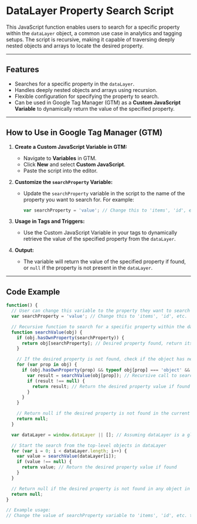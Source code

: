 # DataLayer Property Search Script

This JavaScript function enables users to search for a specific property within the `dataLayer` object, a common use case in analytics and tagging setups. The script is recursive, making it capable of traversing deeply nested objects and arrays to locate the desired property.

---

## Features

- Searches for a specific property in the `dataLayer`.
- Handles deeply nested objects and arrays using recursion.
- Flexible configuration for specifying the property to search.
- Can be used in Google Tag Manager (GTM) as a **Custom JavaScript Variable** to dynamically return the value of the specified property.

---

## How to Use in Google Tag Manager (GTM)

1. **Create a Custom JavaScript Variable in GTM:**
   - Navigate to **Variables** in GTM.
   - Click **New** and select **Custom JavaScript**.
   - Paste the script into the editor.

2. **Customize the `searchProperty` Variable:**
   - Update the `searchProperty` variable in the script to the name of the property you want to search for. For example:
     ```javascript
     var searchProperty = 'value'; // Change this to 'items', 'id', etc.
     ```

3. **Usage in Tags and Triggers:**
   - Use the Custom JavaScript Variable in your tags to dynamically retrieve the value of the specified property from the `dataLayer`.

4. **Output:**
   - The variable will return the value of the specified property if found, or `null` if the property is not present in the `dataLayer`.

---

## Code Example

```javascript
function() {
  // User can change this variable to the property they want to search for
  var searchProperty = 'value'; // Change this to 'items', 'id', etc.

  // Recursive function to search for a specific property within the dataLayer
  function searchValue(obj) {
    if (obj.hasOwnProperty(searchProperty)) {
      return obj[searchProperty]; // Desired property found, return its value
    }

    // If the desired property is not found, check if the object has nested arrays and objects
    for (var prop in obj) {
      if (obj.hasOwnProperty(prop) && typeof obj[prop] === 'object' && obj[prop] !== null) {
        var result = searchValue(obj[prop]); // Recursive call to search inner objects/arrays
        if (result !== null) {
          return result; // Return the desired property value if found in nested object/array
        }
      }
    }

    // Return null if the desired property is not found in the current object
    return null;
  }

  var dataLayer = window.dataLayer || []; // Assuming dataLayer is a global variable

  // Start the search from the top-level objects in dataLayer
  for (var i = 0; i < dataLayer.length; i++) {
    var value = searchValue(dataLayer[i]);
    if (value !== null) {
      return value; // Return the desired property value if found
    }
  }

  // Return null if the desired property is not found in any object in the dataLayer
  return null;
}

// Example usage:
// Change the value of searchProperty variable to 'items', 'id', etc. to search for different properties.

